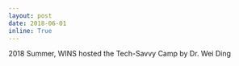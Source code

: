 ```yaml
---
layout: post
date: 2018-06-01
inline: True
---
```

2018 Summer, WINS hosted the Tech-Savvy Camp by Dr. Wei Ding